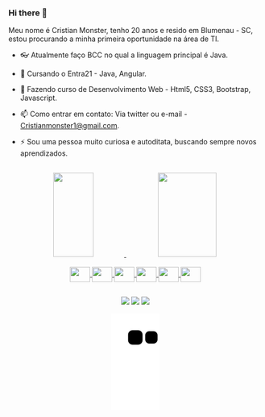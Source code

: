 ### Hi there 👋

Meu nome é Cristian Monster, tenho 20 anos e resido em Blumenau - SC, estou procurando a minha primeira oportunidade na área de TI.

- 👓 Atualmente faço BCC no qual a linguagem principal é Java.
- 💭 Cursando o Entra21 - Java, Angular.
- 🌱 Fazendo curso de Desenvolvimento Web - Html5, CSS3, Bootstrap, Javascript.
- 📫 Como entrar em contato: Via twitter ou e-mail - Cristianmonster1@gmail.com.
- ⚡ Sou uma pessoa muito curiosa e autoditata, buscando sempre novos aprendizados.

  ##

<div align="center">
  <a href="https://github.com/CristianMonster">
  <img height="167em" width="40%" src="https://github-readme-stats.vercel.app/api?username=CristianMonster&show_icons=true&theme=dracula&include_all_commits=true&count_private=true"/>
  <img height="167em" width="48%" src="https://github-readme-stats.vercel.app/api/top-langs/?username=CristianMonster&layout=compact&langs_count=7&theme=dracula"/>
</div>
  
 <div style="display: inline_block" align="center"><br>
  <img align="center" height="30" width="40" src="https://cdn.jsdelivr.net/gh/devicons/devicon/icons/java/java-original.svg" />               
  <img align="center" height="30" width="40" src="https://cdn.jsdelivr.net/gh/devicons/devicon/icons/javascript/javascript-original.svg" /> 
  <img align="center" height="30" width="40" src="https://cdn.jsdelivr.net/gh/devicons/devicon/icons/html5/html5-original.svg" />
  <img align="center" height="30" width="40" src="https://cdn.jsdelivr.net/gh/devicons/devicon/icons/css3/css3-original.svg" />
  <img align="center" height="30" width="40" src="https://cdn.jsdelivr.net/gh/devicons/devicon/icons/bootstrap/bootstrap-original.svg" />   
  <img align="center" height="30" width="40" src="https://cdn.jsdelivr.net/gh/devicons/devicon/icons/angularjs/angularjs-original.svg" />
</div>
  
   ##
 
<div align="center"> 
  <a href="https://instagram.com/cristian.monster" target="_blank"><img src="https://img.shields.io/badge/-Instagram-%23E4405F?style=for-the-badge&logo=instagram&logoColor=white" target="_blank"></a>
  <a href = "mailto:cristianmonster1@gmail.com"><img src="https://img.shields.io/badge/-Gmail-%23333?style=for-the-badge&logo=gmail&logoColor=white" target="_blank"></a>
  <a href="https://www.linkedin.com/in/cristian-monster-536085200" target="_blank"><img src="https://img.shields.io/badge/-LinkedIn-%230077B5?style=for-the-badge&logo=linkedin&logoColor=white" target="_blank"></a> 
 
  ![Snake animation](https://github.com/CristianMonster/CristianMonster/blob/output/github-contribution-grid-snake.svg)
 
</div>
